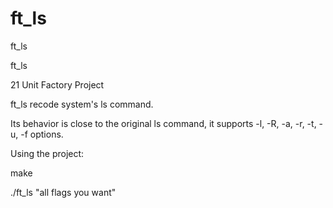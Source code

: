 # ft_ls
ft_ls

ft_ls

21 Unit Factory Project

ft_ls recode system's ls command.

Its behavior is close to the original ls command, it supports -l, -R, -a, -r, -t, -u, -f options.

Using the project:

make

./ft_ls "all flags you want"
